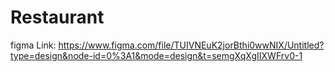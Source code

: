 # Restaurant

figma Link: https://www.figma.com/file/TUIVNEuK2jorBthi0wwNIX/Untitled?type=design&node-id=0%3A1&mode=design&t=semgXqXgIIXWFrv0-1